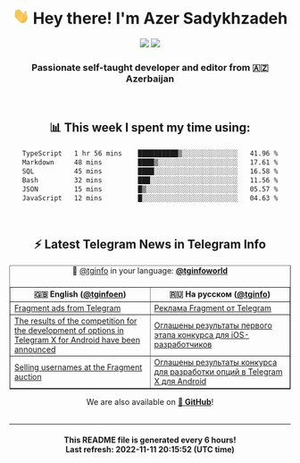 <div align="center">
	<div>
		<h1>
      <img src="./assets/hi.gif" width="30px"> Hey there! I'm Azer Sadykhzadeh
    </h1>
    <img height="18" src="https://komarev.com/ghpvc/?username=sadykhzadeh&label=Views&color=2081c1&style=flat-square" />
		<a href="https://wakatime.com/@Azer"> <img height="18" src="https://wakatime.com/badge/user/f80ae27a-c328-426f-a381-bc84136e2dd6.svg" /> </a>
    <h3>
      Passionate self-taught developer and editor from 🇦🇿 Azerbaijan
    </h3>
  </div>
  <br>

<h2>📊 This week I spent my time using:</h2>

<!--START_SECTION:waka-->

```text
TypeScript   1 hr 56 mins    ██████████▒░░░░░░░░░░░░░░   41.96 %
Markdown     48 mins         ████▒░░░░░░░░░░░░░░░░░░░░   17.61 %
SQL          45 mins         ████░░░░░░░░░░░░░░░░░░░░░   16.58 %
Bash         32 mins         ███░░░░░░░░░░░░░░░░░░░░░░   11.56 %
JSON         15 mins         █▒░░░░░░░░░░░░░░░░░░░░░░░   05.57 %
JavaScript   12 mins         █░░░░░░░░░░░░░░░░░░░░░░░░   04.63 %
```

<!--END_SECTION:waka-->

<br>

<h2>⚡️ Latest Telegram News in Telegram Info</h2>
  <table border>
		<tr>
			<th width="50%">🇬🇧 English (<a href="https://t.me/tginfoen">@tginfoen</a>)</th>
			<th>🇷🇺 На русском (<a href="https://t.me/tginfo">@tginfo</a>)</th>
		</tr>
		<caption>🚩 <a href="https://t.me/tginfo">@tginfo</a> in your language: <a href="https://t.me/tginfoworld"><b>@tginfoworld</b></a><caption/>
  <tr><td><a href="https://t.me/tginfoen/1530">Fragment ads from Telegram </a></td>
    <td><a href="https://t.me/tginfo/3491">Реклама Fragment от Telegram </a></td></tr><tr><td><a href="https://t.me/tginfoen/1529">The results of the competition for the development of options in Telegram X for Android have been announced</a></td>
    <td><a href="https://t.me/tginfo/3490">Оглашены результаты первого этапа конкурса для iOS-разработчиков</a></td></tr><tr><td><a href="https://t.me/tginfoen/1528">Selling usernames at the Fragment auction</a></td>
    <td><a href="https://t.me/tginfo/3489">Оглашены результаты конкурса для разработки опций в Telegram X для Android</a></td></tr>
</table>
We are also available on <a href="https://github.com/tginfo"><b>🐙 GitHub</b></a>!
</div>

<br>
<hr>
<h4 align="center">This README file is generated <b>every 6 hours</b>!</br>Last refresh: <b>2022-11-11 20:15:52 (UTC time)</b></h4>
